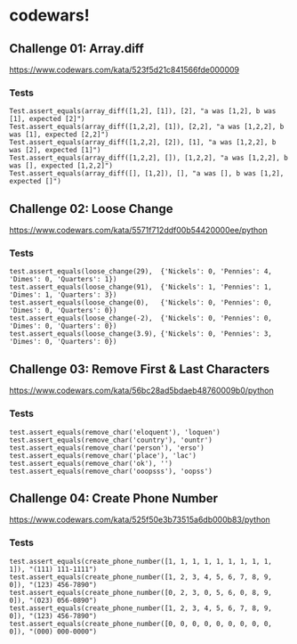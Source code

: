 # codewars!

## Challenge 01: Array.diff
https://www.codewars.com/kata/523f5d21c841566fde000009

### Tests
```
Test.assert_equals(array_diff([1,2], [1]), [2], "a was [1,2], b was [1], expected [2]")
Test.assert_equals(array_diff([1,2,2], [1]), [2,2], "a was [1,2,2], b was [1], expected [2,2]")
Test.assert_equals(array_diff([1,2,2], [2]), [1], "a was [1,2,2], b was [2], expected [1]")
Test.assert_equals(array_diff([1,2,2], []), [1,2,2], "a was [1,2,2], b was [], expected [1,2,2]")
Test.assert_equals(array_diff([], [1,2]), [], "a was [], b was [1,2], expected []")
```

## Challenge 02: Loose Change
https://www.codewars.com/kata/5571f712ddf00b54420000ee/python

### Tests
```
test.assert_equals(loose_change(29),  {'Nickels': 0, 'Pennies': 4, 'Dimes': 0, 'Quarters': 1})
test.assert_equals(loose_change(91),  {'Nickels': 1, 'Pennies': 1, 'Dimes': 1, 'Quarters': 3})
test.assert_equals(loose_change(0),   {'Nickels': 0, 'Pennies': 0, 'Dimes': 0, 'Quarters': 0})
test.assert_equals(loose_change(-2),  {'Nickels': 0, 'Pennies': 0, 'Dimes': 0, 'Quarters': 0})
test.assert_equals(loose_change(3.9), {'Nickels': 0, 'Pennies': 3, 'Dimes': 0, 'Quarters': 0})
```

## Challenge 03: Remove First & Last Characters
https://www.codewars.com/kata/56bc28ad5bdaeb48760009b0/python 

### Tests
```
test.assert_equals(remove_char('eloquent'), 'loquen')
test.assert_equals(remove_char('country'), 'ountr')
test.assert_equals(remove_char('person'), 'erso')
test.assert_equals(remove_char('place'), 'lac')
test.assert_equals(remove_char('ok'), '')
test.assert_equals(remove_char('ooopsss'), 'oopss')
```

## Challenge 04: Create Phone Number
https://www.codewars.com/kata/525f50e3b73515a6db000b83/python

### Tests
```
test.assert_equals(create_phone_number([1, 1, 1, 1, 1, 1, 1, 1, 1, 1]), "(111) 111-1111")
test.assert_equals(create_phone_number([1, 2, 3, 4, 5, 6, 7, 8, 9, 0]), "(123) 456-7890")
test.assert_equals(create_phone_number([0, 2, 3, 0, 5, 6, 0, 8, 9, 0]), "(023) 056-0890")
test.assert_equals(create_phone_number([1, 2, 3, 4, 5, 6, 7, 8, 9, 0]), "(123) 456-7890")
test.assert_equals(create_phone_number([0, 0, 0, 0, 0, 0, 0, 0, 0, 0]), "(000) 000-0000")
```
